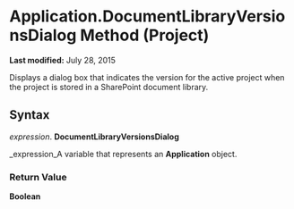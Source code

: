 
# Application.DocumentLibraryVersionsDialog Method (Project)

 **Last modified:** July 28, 2015

Displays a dialog box that indicates the version for the active project when the project is stored in a SharePoint document library.

## Syntax

 _expression_. **DocumentLibraryVersionsDialog**

 _expression_A variable that represents an  **Application** object.


### Return Value

 **Boolean**

